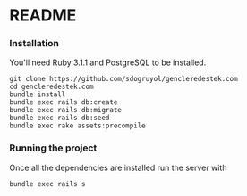 # README
### Installation

You'll need Ruby 3.1.1 and PostgreSQL to be installed.

```
git clone https://github.com/sdogruyol/gencleredestek.com
cd gencleredestek.com
bundle install
bundle exec rails db:create
bundle exec rails db:migrate
bundle exec rails db:seed
bundle exec rake assets:precompile
```

### Running the project

Once all the dependencies are installed run the server with

```
bundle exec rails s
```

